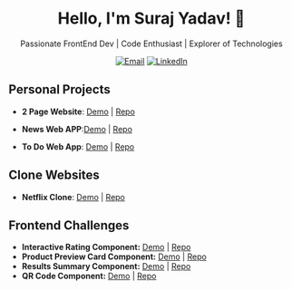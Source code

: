 <!-- My Name -->
<h1 align="center">Hello, I'm Suraj Yadav! 👋</h1>

<!-- My Introduction -->
<p align="center">
  Passionate FrontEnd Dev | Code Enthusiast | Explorer of Technologies
</p>

<!-- Badges or Icons -->
<p align="center">
  <a href="mailto:surajyadav27092001@gmail.com"><img src="https://img.shields.io/badge/Email-%23D14836.svg?&style=flat-square&logo=Gmail&logoColor=white" alt="Email"></a>
  <a href="https://www.linkedin.com/in/surajydv/"><img src="https://img.shields.io/badge/LinkedIn-%230077B5.svg?&style=flat-square&logo=LinkedIn&logoColor=white" alt="LinkedIn"></a>
</p>


<!-- Projects -->

## Personal Projects

- **2 Page Website**: [Demo](https://figma-website-seven.vercel.app/) | [Repo](https://github.com/SurajTechsmith/Figma-to-Web-landing-page)

- **News Web APP**:[Demo](https://react-news-app-flame.vercel.app/) | [Repo](https://github.com/SurajTechsmith/React-News-App)

- **To Do Web App**: [Demo](https://to-do-list-app-lac.vercel.app/) | [Repo](https://github.com/SurajTechsmith/To-do-app-with-added-features)


## Clone Websites

- **Netflix Clone**: [Demo](https://netflix-ui-clone-tau.vercel.app/) | [Repo](https://github.com/SurajTechsmith/Netflix-UI-Clone)



<!-- Frontend Challenges -->
<h2 id="frontend-challenges">Frontend Challenges</h2>
<ul>
  <li>
    <strong>Interactive Rating Component:</strong>
    <a href="https://interactive-rating-component-one-kohl.vercel.app/" target="_blank">Demo</a> |
    <a href="https://github.com/SurajTechsmith/Interactive-rating-component" target="_blank">Repo</a>
  </li>
  <li>
    <strong>Product Preview Card Component:</strong>
    <a href="https://product-preview-card-component-kappa-one.vercel.app/" target="_blank">Demo</a> |
    <a href="https://github.com/SurajTechsmith/product-preview-card-component" target="_blank">Repo</a>
  </li>
  <li>
    <strong>Results Summary Component:</strong>
    <a href="https://results-summary-component-flax-six.vercel.app/" target="_blank">Demo</a> |
    <a href="https://github.com/SurajTechsmith/Results-summary-component" target="_blank">Repo</a>
  </li>
  <li>
    <strong>QR Code Component:</strong>
    <a href="https://qr-code-component-seven-phi.vercel.app/" target="_blank">Demo</a> |
    <a href="https://github.com/SurajTechsmith/qr-code-component" target="_blank">Repo</a>
  </li>
</ul>
